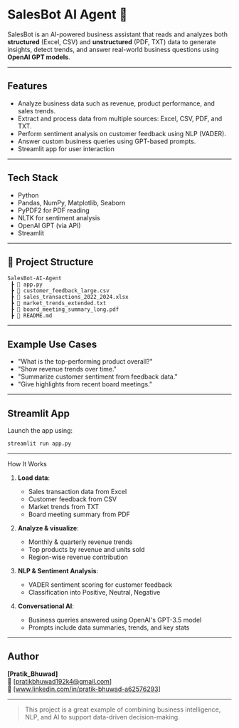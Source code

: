 
# SalesBot AI Agent 🤖

SalesBot is an AI-powered business assistant that reads and analyzes both **structured** (Excel, CSV) and **unstructured** (PDF, TXT) data to generate insights, detect trends, and answer real-world business questions using **OpenAI GPT models**.

---

##  Features

-  Analyze business data such as revenue, product performance, and sales trends.
-  Extract and process data from multiple sources: Excel, CSV, PDF, and TXT.
-  Perform sentiment analysis on customer feedback using NLP (VADER).
-  Answer custom business queries using GPT-based prompts.
-  Streamlit app for user interaction

---

##  Tech Stack

- Python
- Pandas, NumPy, Matplotlib, Seaborn
- PyPDF2 for PDF reading
- NLTK for sentiment analysis
- OpenAI GPT (via API)
- Streamlit 

---

## 📂 Project Structure

```
SalesBot-AI-Agent
 ┣ 📄 app.py
 ┣ 📄 customer_feedback_large.csv
 ┣ 📄 sales_transactions_2022_2024.xlsx
 ┣ 📄 market_trends_extended.txt
 ┣ 📄 board_meeting_summary_long.pdf
 ┣ 📄 README.md
```

---

##  Example Use Cases

- "What is the top-performing product overall?"
- "Show revenue trends over time."
- "Summarize customer sentiment from feedback data."
- "Give highlights from recent board meetings."

---

##  Streamlit App

Launch the app using:

```bash
streamlit run app.py
```
---

How It Works

1. **Load data**:
   - Sales transaction data from Excel
   - Customer feedback from CSV
   - Market trends from TXT
   - Board meeting summary from PDF

2. **Analyze & visualize**:
   - Monthly & quarterly revenue trends
   - Top products by revenue and units sold
   - Region-wise revenue contribution

3. **NLP & Sentiment Analysis**:
   - VADER sentiment scoring for customer feedback
   - Classification into Positive, Neutral, Negative

4. **Conversational AI**:
   - Business queries answered using OpenAI's GPT-3.5 model
   - Prompts include data summaries, trends, and key stats

---

##  Author

**[Pratik_Bhuwad]**  
📧 [pratikbhuwad192k4@gmail.com]  
🔗 [www.linkedin.com/in/pratik-bhuwad-a62576293]

---

> This project is a great example of combining business intelligence, NLP, and AI to support data-driven decision-making.
